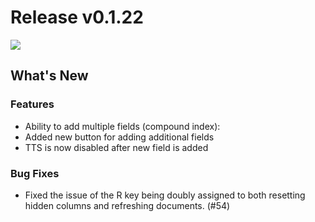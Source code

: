 # Release v0.1.22

<img src="https://github.com/kopecmaciej/vi-mongo/blob/master/assets/logo/no-background.svg" align="center"/>

## What's New

### Features
- Ability to add multiple fields (compound index):
 - Added new button for adding additional fields
 - TTS is now disabled after new field is added

### Bug Fixes
- Fixed the issue of the R key being doubly assigned to both resetting hidden columns and refreshing documents. (#54)
